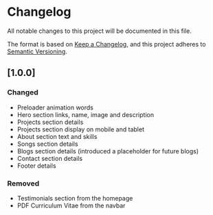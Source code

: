 # Changelog

All notable changes to this project will be documented in this file.

The format is based on [Keep a Changelog](https://keepachangelog.com/en/1.1.0/),
and this project adheres to [Semantic Versioning](https://semver.org/spec/v2.0.0.html).

## [1.0.0]

### Changed

- Preloader animation words
- Hero section links, name, image and description
- Projects section details
- Projects section display on mobile and tablet
- About section text and skills
- Songs section details
- Blogs section details (introduced a placeholder for future blogs)
- Contact section details
- Footer details

### Removed

- Testimonials section from the homepage
- PDF Curriculum Vitae from the navbar